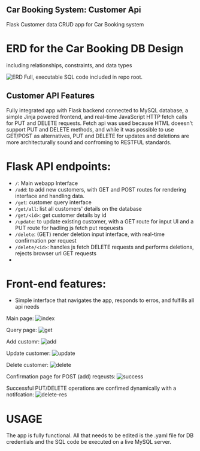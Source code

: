 ## Car Booking System: Customer Api
Flask Customer data  CRUD app for Car Booking system

# ERD for the Car Booking DB Design
including relationships, constraints, and data types

![ERD](https://user-images.githubusercontent.com/46499432/159168138-835d9b6b-2f0d-4255-bec5-ae4883ee83b5.png)
Full, executable SQL code included in repo root.

## Customer API Features
Fully integrated app with Flask backend connected to MySQL database, a simple Jinja powered frontend, and real-time JavaScript HTTP fetch calls for PUT and DELETE requests. Fetch api was used because HTML doeesn't support PUT and DELETE methods, and while it was possible to use GET/POST as alternatives, PUT and DELETE for updates and deletions are more architecturally sound and confroming to RESTFUL standards.

# Flask API endpoints:

- `/`: Main webapp Interface
- `/add`: to add new customers, with GET and POST routes for rendering interface and handling data.
- `/get`: customer query interface
- `/get/all`: list all customers' details on the database
- `/get/<id>`: get customer details by id
- `/update`: to update existing customer, with a GET route for input UI and a PUT route for hadling js fetch put reqeuests
- `/delete`: (GET) render deletion input interface, with real-time confirmation per request
- `/delete/<id>`: handles js fetch DELETE requests and performs deletions, rejects browser url GET requests
- 
# Front-end features:

- Simple interface that navigates the app, responds to erros, and fulfills all api needs

Main page:
![index](https://user-images.githubusercontent.com/46499432/159170022-806d4415-2427-4456-a5d8-c49a47abcc18.png)

Query page:
![get](https://user-images.githubusercontent.com/46499432/159170036-e6ea13e1-0cae-490f-921d-94eac45edaec.png)

Add customr:
![add](https://user-images.githubusercontent.com/46499432/159170088-eb5f0b95-814c-4d9f-b1a6-1ebcf46c8be5.png)

Update customer:
![update](https://user-images.githubusercontent.com/46499432/159170111-bd1075f2-3891-4312-9aa7-5ab98a45ae14.png)

Delete customer:
![delete](https://user-images.githubusercontent.com/46499432/159170176-b3c224e8-0415-47f1-bcd5-ffda8330e111.png)

Confirmation page for POST (add) reqeusts:
![success](https://user-images.githubusercontent.com/46499432/159170391-104c85c0-2d11-4a47-b999-3f2aa76da056.png)

Successful PUT/DELETE operations are confimed dynamically with a notifcation:
![delete-res](https://user-images.githubusercontent.com/46499432/159170236-936e4b47-1a4d-4e20-b8a0-db8d5f0606c1.png)

# USAGE

The app is fully functional. All that needs to be edited is the .yaml file for DB credentials and the SQL code be executed on a live MySQL server.

